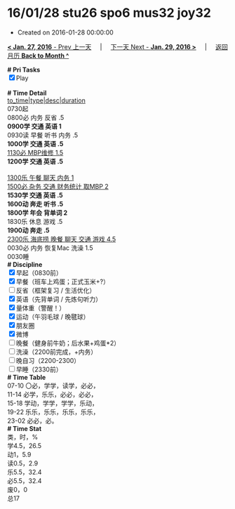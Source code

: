 # 16/01/28 stu26 spo6 mus32 joy32

- Created on 2016-01-28 00:00:00

[**< Jan. 27, 2016** - Prev 上一天](/lifelogs/2016/01/d27.md) &nbsp; &nbsp; | &nbsp; &nbsp; [下一天 Next - **Jan. 29, 2016 >**](/lifelogs/2016/01/d29.md) &nbsp; &nbsp; |  &nbsp; &nbsp; [返回月历 **Back to Month ^**](/lifelogs/2016/01/index.md)
<br/><div><b># Pri Tasks</b></div><div><input checked="true" type="checkbox"/>Play</div><div><br/></div><div><b># Time Detail</b></div><div><u>to_time|type|desc|duration</u></div><div>0730起</div><div>0800必 内务 反省 .5</div><div><b>0900学 交通 英语 1</b></div><div>0930读 早餐 听书 内务 .5</div><div><b>1000学 交通 英语 .5</b></div><div><u>1130必 MBP维修 1.5</u></div><div><b>1200学 交通 英语 .5</b></div><div><br/></div><div><u>1300乐 午餐 聊天 内务 1</u></div><div><u>1500必 杂务 交通 财务统计 取MBP 2</u></div><div><b>1530学 交通 英语 .5</b></div><div><b>1600动 奔走 听书 .5</b></div><div><b>1800学 年会 背单词 2</b></div><div>1830乐 休息 游戏 .5</div><div><b>1900动 奔走 .5</b></div><div><u>2300乐 海底捞 晚餐 聊天 交通 游戏 4.5</u></div><div>0030必 内务 恢复Mac 洗澡 1.5</div><div>0030睡</div><div><b># Discipline</b></div><div><input checked="true" type="checkbox"/>早起（0830前）</div><div><input checked="true" type="checkbox"/>早餐（班车上鸡蛋；正式玉米+?）</div><div><input type="checkbox"/>反省（框架复习 / 生活优化）</div><div><input checked="true" type="checkbox"/>英语（先背单词 / 先炼句听力）</div><div><input checked="true" type="checkbox"/>量体重（警醒！）</div><div><input checked="true" type="checkbox"/>运动（午羽毛球 / 晚毽球）</div><div><input checked="true" type="checkbox"/>朋友圈</div><div><input checked="true" type="checkbox"/>微博</div><div><input type="checkbox"/>晚餐（健身前牛奶；后水果+鸡蛋*2）</div><div><input type="checkbox"/>洗澡（2200前完成，+内务）</div><div><input type="checkbox"/>晚自习（2200-2300）</div><div><input type="checkbox"/>早睡（2330前）</div><div><b># Time Table</b></div><div>07-10 〇必，学学，读学，必必，</div><div>11-14 必学，乐乐，必必，必必，</div><div>15-18 学动，学学，学学，乐动，</div><div>19-22 乐乐，乐乐，乐乐，乐乐，</div><div>23-02 必必，必。</div><div><b># Time Stat</b></div><div>类，时，%</div><div>学4.5，26.5</div><div>动1，5.9</div><div>读0.5，2.9</div><div>乐5.5，32.4</div><div>必5.5，32.4</div><div>废0，0</div><div>总17</div>
